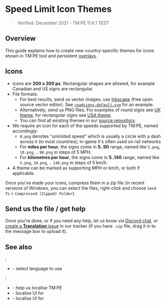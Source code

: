 # Speed Limit Icon Themes

> Verified: December 2021 - TM:PE 11.6.1 TEST

## Overview

This guide explains how to create new country-specific themes for icons shown in TM:PE [](Speed-Limits.md) tool and persistent [overlays](Overlays.md).

## Icons

* Icons are **200 x 200 px**. Rectangular shapes are allowed, for example Canadian and US signs are rectangular.
* File formats:
    * For best results, send us vector images; use [Inkscape](https://inkscape.org/) (free open source vector editor). See [`roadsigns-default.svg`](https://github.com/CitiesSkylinesMods/TMPE/blob/master/TLM/TLM/Resources/SignThemes/SpeedLimitDefaults/roadsigns-default.svg) for an example.
    * Alternatively, send us PNG files. For examples of round signs see [UK theme](https://github.com/CitiesSkylinesMods/TMPE/tree/master/TLM/TLM/Resources/SignThemes/MPH_UK), for rectangular signs see [USA theme](https://github.com/CitiesSkylinesMods/TMPE/tree/master/TLM/TLM/Resources/SignThemes/MPH_US).
    * You can find all existing themes in our [source repository](https://github.com/CitiesSkylinesMods/TMPE/tree/master/TLM/TLM/Resources/SignThemes). 
* We require an icon for each of the speeds supported by TM:PE, named accordingly:
    * `0.png` denotes "unlimited speed" which is usually a circle with a dash across it (in most countries); in-game it's often used on rail networks
    * For **miles per hour**, the signs come in **5..90** range, named like `5.png`, `10.png`, .. `90.png` in steps of 5 MPH.
    * For **kilometres per hour**, the signs come in **5..140** range, named like `5.png`, `10.png`, .. `140.png` in steps of 5 km/h.
* A theme can be marked as supporting MPH or km/h, or both if applicable.

Once you've made your icons, compress them in a zip file (in recent versions of Windows, you can select the files, right-click and choose `Send To` > `Compressed (Zipped) Folder`).

## Send us the file / get help

Once you're done, or if you need any help, let us know via [Discord chat](https://discord.gg/faKUnST), or [create a **Translation** issue](https://github.com/CitiesSkylinesMods/TMPE/issues/new/choose) in our tracker (if you have `.zip` file, drag it in to the message box to upload it).

## See also

[](Settings.md):

* [](General.md) - select language to use

[](Contributing.md):

* [](Localisation.md) - help us localise TM:PE
* [](Priority-Signs-Icon-Themes.md) - localise UI for [](Priority-Signs.md)
* [](Timed-Traffic-Light-Buttons.md) - localise UI for [](Timed-Traffic-Lights.md)